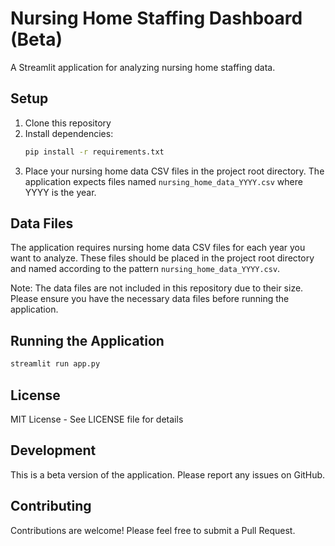 # Nursing Home Staffing Dashboard (Beta)

A Streamlit application for analyzing nursing home staffing data.

## Setup

1. Clone this repository
2. Install dependencies:
   ```bash
   pip install -r requirements.txt
   ```
3. Place your nursing home data CSV files in the project root directory. The application expects files named `nursing_home_data_YYYY.csv` where YYYY is the year.

## Data Files

The application requires nursing home data CSV files for each year you want to analyze. These files should be placed in the project root directory and named according to the pattern `nursing_home_data_YYYY.csv`.

Note: The data files are not included in this repository due to their size. Please ensure you have the necessary data files before running the application.

## Running the Application

```bash
streamlit run app.py
```

## License

MIT License - See LICENSE file for details

## Development

This is a beta version of the application. Please report any issues on GitHub.

## Contributing

Contributions are welcome! Please feel free to submit a Pull Request. 